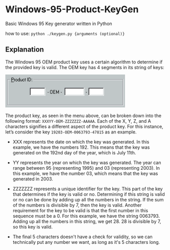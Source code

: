 # Windows-95-Product-KeyGen
Basic Windows 95 Key generator written in Python

how to use:
`python ./keygen.py {arguments (optional)}`

## Explanation

The Windows 95 OEM product key uses a certain algorithm to determine if the provided key is valid. The OEM key has 4 segments in its string of keys:

![The Windows 95 OEM Key input menu. There are 4 sections, first section being 5 character long, second section being a fixed string "OEM", third being a 7 character long section, and the last section being 5 character long.](https://github.com/putraporfiriko/Windows-95-Product-KeyGen/blob/main/assets/ProductKey.png)

The product key, as seen in the menu above, can be broken down into the following format: `XXXYY-OEM-ZZZZZZZ-AAAAA`. Each of the X, Y, Z, and A characters signifies a different aspect of the product key. For this instance, let’s consider the key `19203-OEM-0063793-47815` as an example.

- XXX represents the date on which the key was generated. In this example, we have the numbers 192. This means that the key was generated on the 192nd day of the year, which is July 11th.

- YY represents the year on which the key was generated. The year can range between 95 (representing 1995) and 03 (representing 2003). In this example, we have the number 03, which means that the key was generated in 2003.

- ZZZZZZZ represents a unique identifier for the key. This part of the key that determines if the key is valid or no. Determining if this string is valid or no can be done by adding up all the numbers in the string. If the sum of the numbers is divisible by 7, then the key is valid. Another requirement for the key to be valid is that the first number in this sequence must be a 0. For this example, we have the string 0063793. Adding up all the numbers in this string, we get 28. 28 is divisible by 7, so this key is valid.

- The final 5 characters doesn't have a check for validity, so we can technically put any number we want, as long as it's 5 characters long.
